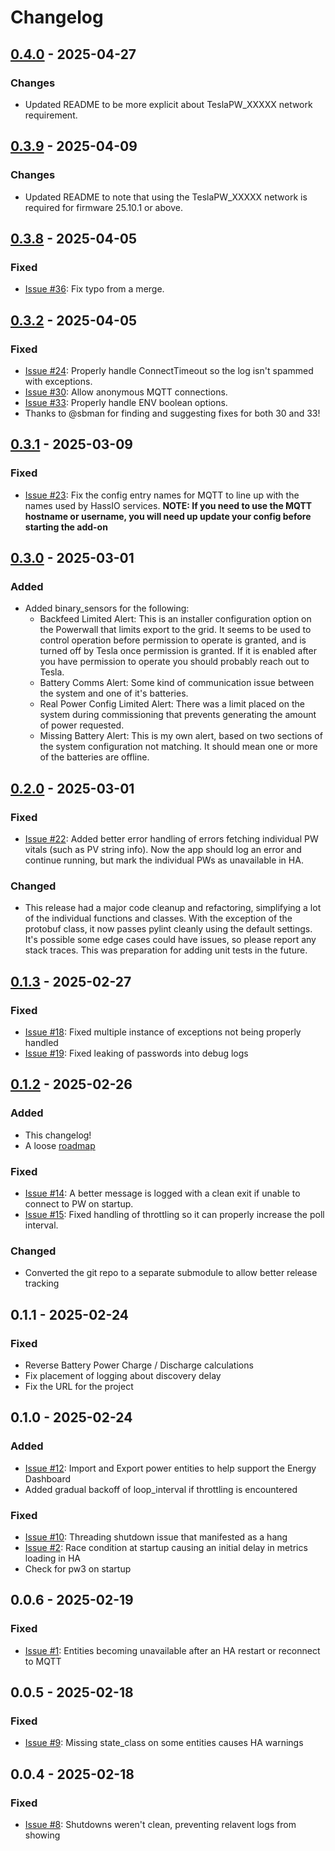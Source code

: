 # Changelog

## [0.4.0] - 2025-04-27

### Changes

- Updated README to be more explicit about TeslaPW_XXXXX network requirement.

## [0.3.9] - 2025-04-09

### Changes

- Updated README to note that using the TeslaPW_XXXXX network is required for firmware 25.10.1 or above.

## [0.3.8] - 2025-04-05

### Fixed

- [Issue #36](https://github.com/slyglif/powerwall3mqtt/issues/36): Fix typo from a merge.

## [0.3.2] - 2025-04-05

### Fixed

- [Issue #24](https://github.com/slyglif/powerwall3mqtt/issues/24): Properly handle ConnectTimeout so the log isn't spammed with exceptions.
- [Issue #30](https://github.com/slyglif/powerwall3mqtt/issues/30): Allow anonymous MQTT connections.
- [Issue #33](https://github.com/slyglif/powerwall3mqtt/issues/33): Properly handle ENV boolean options.
- Thanks to @sbman for finding and suggesting fixes for both 30 and 33!

## [0.3.1] - 2025-03-09

### Fixed

- [Issue #23](https://github.com/slyglif/powerwall3mqtt/issues/23): Fix the config entry names for MQTT to line up with the names used by HassIO services.  **NOTE: If you need to use the MQTT hostname or username, you will need up update your config before starting the add-on**

## [0.3.0] - 2025-03-01

### Added

- Added binary_sensors for the following:
	- Backfeed Limited Alert: This is an installer configuration option on the Powerwall that limits export to the grid.  It seems to be used to control operation before permission to operate is granted, and is turned off by Tesla once permission is granted.  If it is enabled after you have permission to operate you should probably reach out to Tesla.
	- Battery Comms Alert: Some kind of communication issue between the system and one of it's batteries.
	- Real Power Config Limited Alert: There was a limit placed on the system during commissioning that prevents generating the amount of power requested.
	- Missing Battery Alert: This is my own alert, based on two sections of the system configuration not matching.  It should mean one or more of the batteries are offline.

## [0.2.0] - 2025-03-01

### Fixed

- [Issue #22](https://github.com/slyglif/powerwall3mqtt/issues/22): Added better error handling of errors fetching individual PW vitals (such as PV string info).  Now the app should log an error and continue running, but mark the individual PWs as unavailable in HA.

### Changed

- This release had a major code cleanup and refactoring, simplifying a lot of the individual functions and classes.  With the exception of the protobuf class, it now passes pylint cleanly using the default settings.  It's possible some edge cases could have issues, so please report any stack traces.  This was preparation for adding unit tests in the future.

## [0.1.3] - 2025-02-27

### Fixed

- [Issue #18](https://github.com/slyglif/powerwall3mqtt/issues/18): Fixed multiple instance of exceptions not being properly handled
- [Issue #19](https://github.com/slyglif/powerwall3mqtt/issues/18): Fixed leaking of passwords into debug logs


## [0.1.2] - 2025-02-26

### Added

- This changelog!
- A loose [roadmap](./ROADMAP.md)

### Fixed

- [Issue #14](https://github.com/slyglif/powerwall3mqtt/issues/14): A better message is logged with a clean exit if unable to connect to PW on startup.
- [Issue #15](https://github.com/slyglif/powerwall3mqtt/issues/15): Fixed handling of throttling so it can properly increase the poll interval.

### Changed

- Converted the git repo to a separate submodule to allow better release tracking

## 0.1.1 - 2025-02-24

### Fixed

- Reverse Battery Power Charge / Discharge calculations
- Fix placement of logging about discovery delay
- Fix the URL for the project


## 0.1.0 - 2025-02-24

### Added

- [Issue #12](https://github.com/slyglif/powerwall3mqtt/issues/12): Import and Export power entities to help support the Energy Dashboard
- Added gradual backoff of loop_interval if throttling is encountered

### Fixed

- [Issue #10](https://github.com/slyglif/powerwall3mqtt/issues/10): Threading shutdown issue that manifested as a hang
- [Issue #2](https://github.com/slyglif/powerwall3mqtt/issues/2): Race condition at startup causing an initial delay in metrics loading in HA
- Check for pw3 on startup


## 0.0.6 - 2025-02-19

### Fixed

- [Issue #1](https://github.com/slyglif/powerwall3mqtt/issues/1): Entities becoming unavailable after an HA restart or reconnect to MQTT


## 0.0.5 - 2025-02-18

### Fixed

- [Issue #9](https://github.com/slyglif/powerwall3mqtt/issues/9): Missing state_class on some entities causes HA warnings


## 0.0.4 - 2025-02-18

### Fixed

- [Issue #8](https://github.com/slyglif/powerwall3mqtt/issues/8): Shutdowns weren't clean, preventing relavent logs from showing

[unreleased]: https://github.com/slyglif/powerwall3mqtt/compare/v0.4.0...HEAD
[0.4.0]: https://github.com/slyglif/powerwall3mqtt/compare/v0.3.9...v0.4.0
[0.3.9]: https://github.com/slyglif/powerwall3mqtt/compare/v0.3.8...v0.3.9
[0.3.8]: https://github.com/slyglif/powerwall3mqtt/compare/v0.3.2...v0.3.8
[0.3.2]: https://github.com/slyglif/powerwall3mqtt/compare/v0.3.1...v0.3.2
[0.3.1]: https://github.com/slyglif/powerwall3mqtt/compare/v0.3.0...v0.3.1
[0.3.0]: https://github.com/slyglif/powerwall3mqtt/compare/v0.2.0...v0.3.0
[0.2.0]: https://github.com/slyglif/powerwall3mqtt/compare/v0.1.3...v0.2.0
[0.1.3]: https://github.com/slyglif/powerwall3mqtt/compare/v0.1.2...v0.1.3
[0.1.2]: https://github.com/slyglif/powerwall3mqtt/compare/v0.1.1...v0.1.2
[0.1.1]: https://github.com/slyglif/powerwall3mqtt/compare/v0.1.0...v0.1.1
[0.1.0]: https://github.com/slyglif/powerwall3mqtt/compare/v0.0.6...v0.1.0
[0.0.6]: https://github.com/slyglif/powerwall3mqtt/compare/v0.0.5...v0.1.6
[0.0.5]: https://github.com/slyglif/powerwall3mqtt/compare/v0.0.4...v0.1.5
[0.0.4]: https://github.com/slyglif/powerwall3mqtt/compare/v0.0.3...v0.1.4
